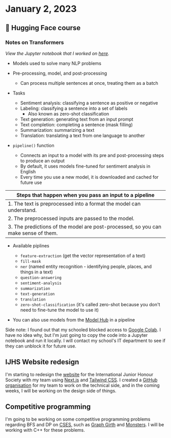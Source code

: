 # January 2, 2023

## 🤗 Hugging Face course

### Notes on Transformers

*View the Jupyter notebook that I worked on [here](notebooks/2023-01-02.ipynb).*

- Models used to solve many NLP problems
- Pre-processing, model, and post-processing
  - Can process multiple sentences at once, treating them as a batch
- Tasks
  - Sentiment analysis: classifying a sentence as positive or negative
  - Labeling: classifying a sentence into a set of labels
    - Also known as zero-shot classification
  - Text generation: generating text from an input prompt
  - Text completion: completing a sentence (mask filling)
  - Summarization: summarizing a text
  - Translation: translating a text from one language to another

- `pipeline()` function
  - Connects an input to a model with its pre and post-processing steps to produce an output
  - By default, it uses models fine-tuned for sentiment analysis in English
  - Every time you use a new model, it is downloaded and cached for future use

| Steps that happen when you pass an input to a pipeline                             |
|------------------------------------------------------------------------------------|
| 1. The text is preprocessed into a format the model can understand.                |
| 2. The preprocessed inputs are passed to the model.                                |
| 3. The predictions of the model are post-processed, so you can make sense of them. |

- Available piplines
  - `feature-extraction` (get the vector representation of a text)
  - `fill-mask`
  - `ner` (named entity recognition - identifying people, places, and things in a text)
  - `question-answering`
  - `sentiment-analysis`
  - `summarization`
  - `text-generation`
  - `translation`
  - `zero-shot-classification` (it's called zero-shot because you don't need to fine-tune the model to use it)

- You can also use models from the [Model Hub](https://huggingface.co/models) in a pipeline

Side note: I found out that my schooled blocked access to [Google Colab](https://colab.research.google.com/). I have no idea why, but I'm just going to copy the code into a Jupyter notebook and run it locally. I will contact my school's IT department to see if they can unblock it for future use.

## IJHS Website redesign

I'm starting to redesign the [website](https://ijhscommunity.org) for the International Junior Honour Society with my team using [Next.js](https://nextjs.org/) and [Tailwind CSS](https://tailwindcss.com/). I created a [GitHub organisation](https://github.com/ijhscommunity) for my team to work on the technical side, and in the coming weeks, I will be working on the design side of things.

## Competitive programming

I'm going to be working on some competitive programming problems regarding BFS and DP on [CSES](https://cses.fi/problemset/), such as [Graph Girth](https://cses.fi/problemset/task/1707) and [Monsters](https://cses.fi/problemset/task/1194). I will be working with C++ for these problems.
